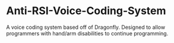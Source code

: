 # Anti-RSI-Voice-Coding-System
A voice coding system based off of Dragonfly. Designed to allow programmers with hand/arm disabilities to continue programming.
